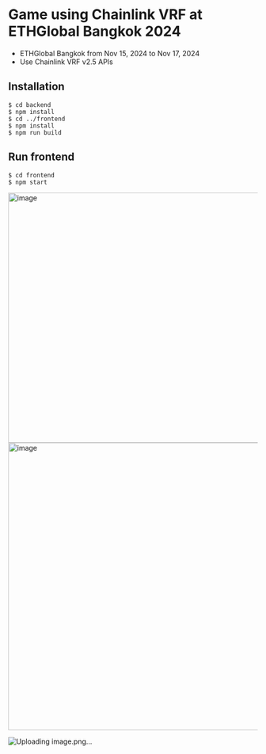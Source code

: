# Game using Chainlink VRF at ETHGlobal Bangkok 2024

- ETHGlobal Bangkok from Nov 15, 2024 to Nov 17, 2024 
- Use Chainlink VRF v2.5 APIs


## Installation

```
$ cd backend
$ npm install
$ cd ../frontend
$ npm install
$ npm run build
```

## Run frontend
```
$ cd frontend
$ npm start
```
<img width="505" alt="image" src="https://github.com/user-attachments/assets/465e852a-412b-4201-a607-231cccb093a6">

<img width="581" alt="image" src="https://github.com/user-attachments/assets/e3b2bb40-9a0b-485d-87bd-0f56804f3c72">

![Uploading image.png…]()
